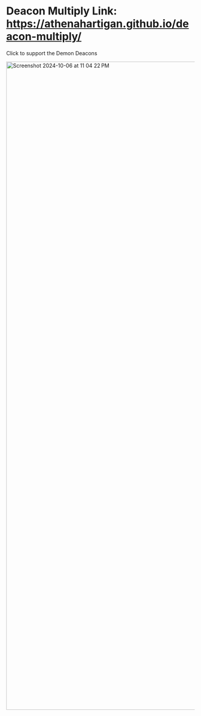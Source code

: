 # Deacon Multiply Link: https://athenahartigan.github.io/deacon-multiply/

Click to support the Demon Deacons

<img width="1728" alt="Screenshot 2024-10-06 at 11 04 22 PM" src="https://github.com/user-attachments/assets/5e648c3d-884e-4c3c-80d5-de6c63a0c02a">
